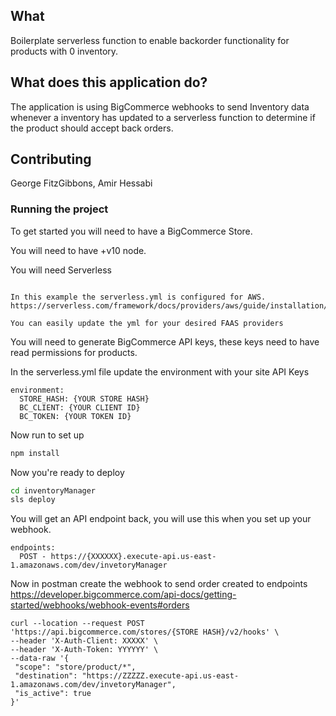 ## What

Boilerplate serverless function to enable backorder functionality for products with 0 inventory.

## What does this application do?

The application is using BigCommerce webhooks to send Inventory data whenever a inventory has updated to a serverless function to determine if the product should accept back orders.

## Contributing

George FitzGibbons, Amir Hessabi

### Running the project

To get started you will need to have a BigCommerce Store.

You will need to have +v10 node.

You will need Serverless

```https://serverless.com/

In this example the serverless.yml is configured for AWS.
https://serverless.com/framework/docs/providers/aws/guide/installation/

You can easily update the yml for your desired FAAS providers
```

You will need to generate BigCommerce API keys, these keys need to have read permissions for products.

In the serverless.yml file update the environment with your site API Keys

```
environment:
  STORE_HASH: {YOUR STORE HASH}
  BC_CLIENT: {YOUR CLIENT ID}
  BC_TOKEN: {YOUR TOKEN ID}

```

Now run to set up

```bash
npm install
```

Now you're ready to deploy

```bash
cd inventoryManager
sls deploy
```

You will get an API endpoint back, you will use this when you set up your webhook.

```
endpoints:
  POST - https://{XXXXXX}.execute-api.us-east-1.amazonaws.com/dev/invetoryManager
```

Now in postman create the webhook to send order created to endpoints
https://developer.bigcommerce.com/api-docs/getting-started/webhooks/webhook-events#orders

```
curl --location --request POST 'https://api.bigcommerce.com/stores/{STORE HASH}/v2/hooks' \
--header 'X-Auth-Client: XXXXX' \
--header 'X-Auth-Token: YYYYYY' \
--data-raw '{
 "scope": "store/product/*",
 "destination": "https://ZZZZZ.execute-api.us-east-1.amazonaws.com/dev/invetoryManager",
 "is_active": true
}'
```
